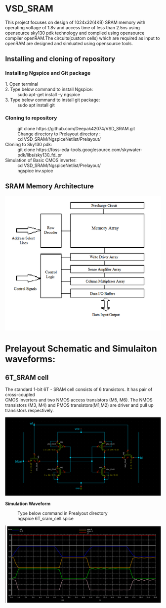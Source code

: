 # VSD_SRAM
This project focuses on design of 1024x32(4KB) SRAM memory with operating voltage of 1.8v 
and access time of less than 2.5ns using opensource sky130 pdk technology and compiled using 
opensource compiler openRAM.The circuits(custom cells) which are required as input to openRAM 
are designed and simluated using opensource tools.

## Installing and cloning of repository
### Installing Ngspice and Git package
<dl>
  <dt> 1. Open terminal </dt>
  <dt> 2. Type below command to install Ngspice: </dt>
  <dd> sudo apt-get install –y ngspice </dd>
  <dt> 3. Type below command to install git package: </dt>
  <dd> sudo apt install git </dd>
</dl>

### Cloning to repository
<dl>
  <dd> git clone https://github.com/Deepak42074/VSD_SRAM.git </dd>
  <dd> Change directory to Prelayout directory : </dd>
      <dd> cd VSD_SRAM/NgspiceNetlist/Prelayout/ </dd>
  <dt>Cloning to Sky130 pdk:  </dt>
  <dd> git clone https://foss-eda-tools.googlesource.com/skywater-pdk/libs/sky130_fd_pr </dd>
  <dt> Simulation of Basic CMOS inverter: </dt>
  <dd> cd VSD_SRAM/NgspiceNetlist/Prelayout/ </dd>
  <dd> ngspice inv.spice </dd>
 </dl>


 



## SRAM Memory Architecture

![](https://github.com/Deepak42074/VSD_SRAM/blob/main/SramMemoryArchitecture/SRAM_memory_architecture.png)


# Prelayout Schematic and Simulaiton waveforms:

## 6T_SRAM cell 
The standard 1-bit 6T - SRAM cell consists of 6 transistors. It has pair of cross-coupled   	                
CMOS inverters and two NMOS access transistors (M5, M6). The NMOS transistors (M3, M4) and 
PMOS transistors(M1,M2) are driver and pull up transistors respectively.

![](https://github.com/Deepak42074/VSD_SRAM/blob/main/CircuitDiagrams/6T_sram_cell.png)

**Simulation Waveform**
<dl>
  <dd> Type below command in Prealyout directory </dd>
  <dd> ngspice 6T_sram_cell.spice </dd>
 </dl>

![](https://github.com/Deepak42074/VSD_SRAM/blob/main/SimulationWaveforms/Prelayout/6T_sram_cell.png)










